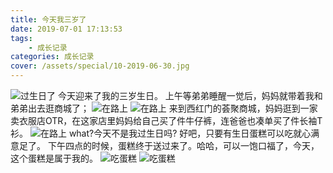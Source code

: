 ```yaml
---
title: 今天我三岁了
date: 2019-07-01 17:13:53
tags: 
    - 成长记录
categories: 成长记录
cover: /assets/special/10-2019-06-30.jpg
---
```

![过生日了](/assets/special/12-2019-06-30.jpg "过生日了")
今天迎来了我的三岁生日。
上午等弟弟睡醒一觉后，妈妈就带着我和弟弟出去逛商城了；
![在路上](/assets/special/13-2019-06-30.jpg "在路上")
![在路上](/assets/special/14-2019-06-30.jpg "在路上")
来到西红门的荟聚商城，妈妈逛到一家卖衣服店OTR，在这家店里妈妈给自己买了件牛仔裤，连爸爸也凑单买了件长袖T衫。
![在路上](/assets/special/15-2019-06-30.jpg "在路上")
what?今天不是我过生日吗?
好吧，只要有生日蛋糕可以吃就心满意足了。
下午四点的时候，蛋糕终于送过来了。哈哈，可以一饱口福了，今天，这个蛋糕是属于我的。
![吃蛋糕](/assets/special/11-2019-06-30.jpg "吃蛋糕")
![吃蛋糕](/assets/special/10-2019-06-30.jpg "吃蛋糕")




